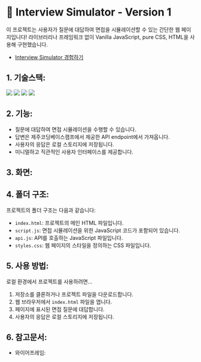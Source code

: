 # 👔 Interview Simulator - Version 1

이 프로젝트는 사용자가 질문에 대답하여 면접을 시뮬레이션할 수 있는 간단한 웹 페이지입니다! 라이브러리나 프레임워크 없이 Vanilla JavaScript, pure CSS, HTML을 사용해 구현했습니다.

- [Interview Simulator 경험하기](https://ljs0000.github.io/ai-interview-simulator/)

## 1. 기술스택:

<img src="https://img.shields.io/badge/html5-E34F26?style=for-the-badge&logo=html5&logoColor=white"> <img src="https://img.shields.io/badge/css-1572B6?style=for-the-badge&logo=css3&logoColor=white"> <img src="https://img.shields.io/badge/javascript-F7DF1E?style=for-the-badge&logo=javascript&logoColor=black"> <img src="https://img.shields.io/badge/githubpages-222222?style=for-the-badge&logoColor=white">

## 2. 기능:

- 질문에 대답하여 면접 시뮬레이션을 수행할 수 있습니다.
- 답변은 제주코딩베이스캠프에서 제공한 API endpoint에서 가져옵니다.
- 사용자의 응답은 로컬 스토리지에 저장됩니다.
- 미니멀하고 직관적인 사용자 인터페이스를 제공합니다.

## 3. 화면:

## 4. 폴더 구조:

프로젝트의 폴더 구조는 다음과 같습니다:

- `index.html`: 프로젝트의 메인 HTML 파일입니다.
- `script.js`: 면접 시뮬레이션을 위한 JavaScript 코드가 포함되어 있습니다.
- `api.js`: API를 호출하는 JavaScript 파일입니다.
- `styles.css`: 웹 페이지의 스타일을 정의하는 CSS 파일입니다.

## 5. 사용 방법:

로컬 환경에서 프로젝트를 사용하려면...

1. 저장소를 클론하거나 프로젝트 파일을 다운로드합니다.
2. 웹 브라우저에서 `index.html` 파일을 엽니다.
3. 페이지에 표시된 면접 질문에 대답합니다.
4. 사용자의 응답은 로컬 스토리지에 저장됩니다.

## 6. 참고문서:

- 와이어프레임:
